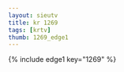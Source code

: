 ```yaml
--- 
layout: sieutv
title: kr 1269
tags: [krtv]
thumb: 1269_edge1
---
```

{% include edge1 key="1269" %} 

